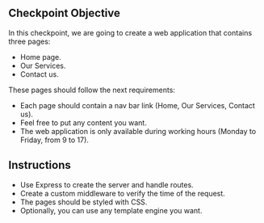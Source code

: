 Checkpoint Objective
-----------
In this checkpoint, we are going to create a web application that contains three pages:
- Home page.
- Our Services.
- Contact us.

These pages should follow the next requirements:
- Each page should contain a nav bar link (Home, Our Services, Contact us).
- Feel free to put any content you want.
- The web application is only available during working hours (Monday to Friday,  from 9 to 17).

Instructions
--------
- Use Express to create the server and handle routes.
- Create a custom middleware to verify the time of the request.
- The pages should be styled with CSS.
- Optionally, you can use any template engine you want.